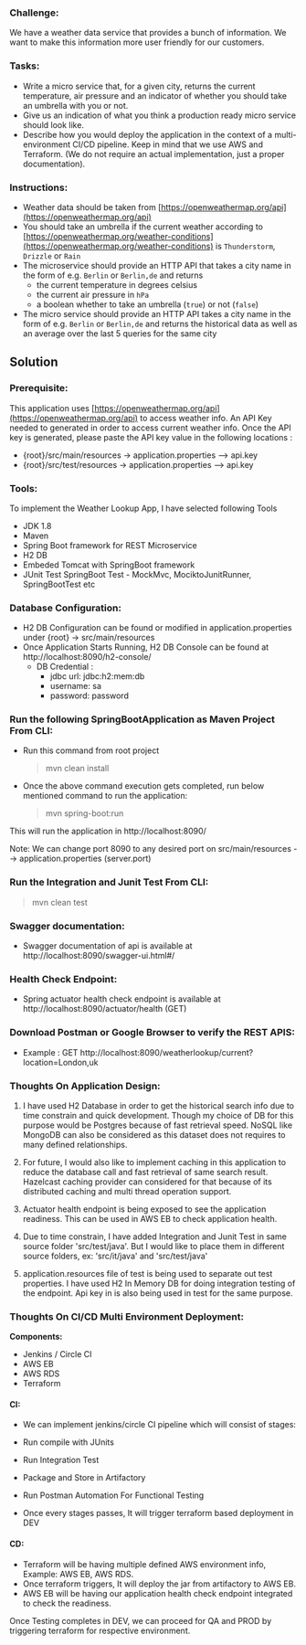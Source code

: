 ### Challenge:

We have a weather data service that provides a bunch of information. We want to make this information more user friendly for our customers.

### Tasks:

- Write a micro service that, for a given city, returns the current temperature, air pressure and an indicator of whether you should take an umbrella with you or not.
- Give us an indication of what you think a production ready micro service should look like.
- Describe how you would deploy the application in the context of a multi-environment CI/CD pipeline. Keep in mind that we use AWS and Terraform. (We do not require an actual implementation, just a proper documentation).

### Instructions:

- Weather data should be taken from [https://openweathermap.org/api](https://openweathermap.org/api)
- You should take an umbrella if the current weather according to [https://openweathermap.org/weather-conditions](https://openweathermap.org/weather-conditions) is `Thunderstorm`, `Drizzle` or `Rain`
- The microservice should provide an HTTP API that takes a city name in the form of e.g. `Berlin` or `Berlin,de` and returns
    - the current temperature in degrees celsius
    - the current air pressure in `hPa`
    - a boolean whether to take an umbrella (`true`) or not (`false`)
- The micro service should provide an HTTP API takes a city name in the form of e.g. `Berlin` or `Berlin,de` and returns the historical data as well as an average over the last 5 queries for the same city

## Solution

### Prerequisite:

This application uses [https://openweathermap.org/api](https://openweathermap.org/api) to access weather info. An API Key needed to generated in order to access current weather info. Once the API key is generated, please paste the API key value in the following locations :

- {root}/src/main/resources -> application.properties --> api.key
- {root}/src/test/resources -> application.properties --> api.key

### Tools:
To implement the  Weather Lookup App, I have selected following Tools

- JDK 1.8
- Maven
- Spring Boot framework for REST Microservice
- H2 DB
- Embeded Tomcat with SpringBoot framework
- JUnit Test SpringBoot Test - MockMvc, MociktoJunitRunner, SpringBootTest etc

### Database Configuration:

- H2 DB Configuration can be found or modified in application.properties under {root} -> src/main/resources
- Once Application Starts Running, H2 DB Console can be found at http://localhost:8090/h2-console/
  - DB Credential :
      - jdbc url: jdbc:h2:mem:db
      - username: sa
      - password: password

### Run the following SpringBootApplication as Maven Project From CLI:

- Run this command from root project
  >mvn clean install

- Once the above command execution gets completed, run below mentioned command to run the application:
  >mvn spring-boot:run

This will run the application in http://localhost:8090/

Note: We can change port 8090 to any desired port on src/main/resources --> application.properties (server.port)

### Run the Integration and Junit Test From CLI:
  >mvn clean test

### Swagger documentation:

- Swagger documentation of api is available at http://localhost:8090/swagger-ui.html#/

### Health Check Endpoint:

- Spring actuator health check endpoint is available at http://localhost:8090/actuator/health (GET)

### Download Postman or Google Browser to verify the REST APIS:

- Example : GET http://localhost:8090/weatherlookup/current?location=London,uk

### Thoughts On Application Design:

1) I have used H2 Database in order to get the historical search info due to time constrain and quick development. Though my choice of DB for this purpose would be Postgres because of fast retrieval speed. NoSQL like MongoDB can also be considered as this dataset does not requires to many defined relationships.

2) For future, I would also like to implement caching in this application to reduce the database call and fast retrieval of same search result. Hazelcast caching provider can considered for that because of its distributed caching and multi thread operation support.

3) Actuator health endpoint is being exposed to see the application readiness. This can be used in AWS EB to check application health.

4) Due to time constrain, I have added Integration and Junit Test in same source folder 'src/test/java'. But I would like to place them in different source folders, ex: 'src/it/java' and 'src/test/java'

5) application.resources file of test is being used to separate out test properties. I have used H2 In Memory DB for doing integration testing of the endpoint. Api key in is also being used in test for the same purpose.

### Thoughts On CI/CD Multi Environment Deployment:

**Components:**
 - Jenkins / Circle CI
 - AWS EB
 - AWS RDS
 - Terraform

#### CI:
- We can implement jenkins/circle CI pipeline which will consist of stages:

 - Run compile with JUnits
 - Run Integration Test
 - Package and Store in Artifactory
 - Run Postman Automation For Functional Testing
 - Once every stages passes, It will trigger terraform based deployment in DEV

#### CD:

 - Terraform will be having multiple defined AWS environment info, Example: AWS EB, AWS RDS.
 - Once terraform triggers, It will deploy the jar from artifactory to AWS EB.
 - AWS EB will be having our application health check endpoint integrated to check the readiness.


 Once Testing completes in DEV, we can proceed for QA and PROD by triggering terraform for respective environment.
